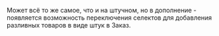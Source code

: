 Может всё то же самое, что и на штучном, но в дополнение - появляется возможность переключения селектов для добавления разливных товаров в виде штук в Заказ.